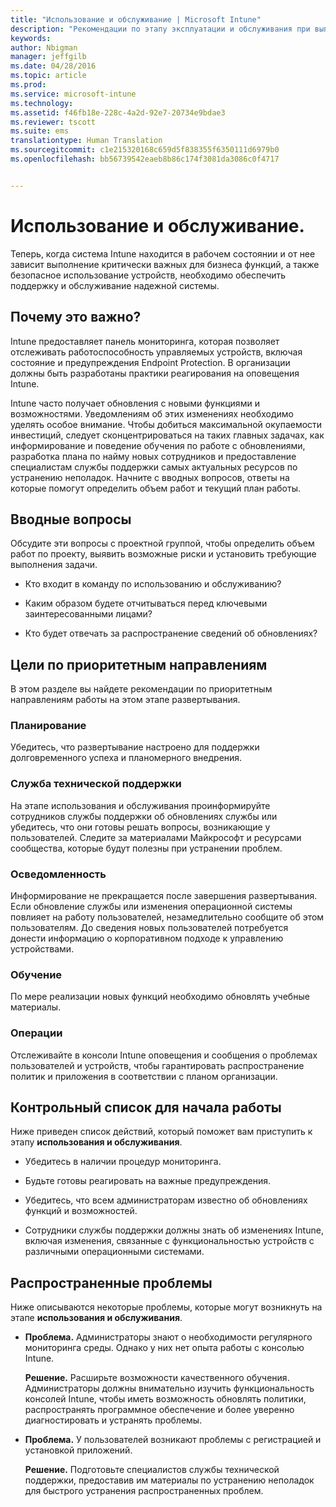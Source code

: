 ```yaml
---
title: "Использование и обслуживание | Microsoft Intune"
description: "Рекомендации по этапу эксплуатации и обслуживания при выполнении развертывания Intune."
keywords: 
author: Nbigman
manager: jeffgilb
ms.date: 04/28/2016
ms.topic: article
ms.prod: 
ms.service: microsoft-intune
ms.technology: 
ms.assetid: f46fb18e-228c-4a2d-92e7-20734e9bdae3
ms.reviewer: tscott
ms.suite: ems
translationtype: Human Translation
ms.sourcegitcommit: c1e215320168c659d5f838355f6350111d6979b0
ms.openlocfilehash: bb56739542eaeb8b86c174f3081da3086c0f4717


---
```


# Использование и обслуживание.
Теперь, когда система Intune находится в рабочем состоянии и от нее зависит выполнение критически важных для бизнеса функций, а также безопасное использование устройств, необходимо обеспечить поддержку и обслуживание надежной системы.

## Почему это важно?
Intune предоставляет панель мониторинга, которая позволяет отслеживать работоспособность управляемых устройств, включая состояние и предупреждения Endpoint Protection. В организации должны быть разработаны практики реагирования на оповещения Intune.

Intune часто получает обновления с новыми функциями и возможностями. Уведомлениям об этих изменениях необходимо уделять особое внимание.
Чтобы добиться максимальной окупаемости инвестиций, следует сконцентрироваться на таких главных задачах, как информирование и поведение обучения по работе с обновлениями, разработка плана по найму новых сотрудников и предоставление специалистам службы поддержки самых актуальных ресурсов по устранению неполадок.
Начните с вводных вопросов, ответы на которые помогут определить объем работ и текущий план работы.

## Вводные вопросы
Обсудите эти вопросы с проектной группой, чтобы определить объем работ по проекту, выявить возможные риски и установить требующие выполнения задачи.

-   Кто входит в команду по использованию и обслуживанию?

-   Каким образом будете отчитываться перед ключевыми заинтересованными лицами?

-   Кто будет отвечать за распространение сведений об обновлениях?

## Цели по приоритетным направлениям
В этом разделе вы найдете рекомендации по приоритетным направлениям работы на этом этапе развертывания.

### Планирование
Убедитесь, что развертывание настроено для поддержки долговременного успеха и планомерного внедрения.

### Служба технической поддержки
На этапе использования и обслуживания проинформируйте сотрудников службы поддержки об обновлениях службы или убедитесь, что они готовы решать вопросы, возникающие у пользователей. Следите за материалами Майкрософт и ресурсами сообщества, которые будут полезны при устранении проблем.

### Осведомленность
Информирование не прекращается после завершения развертывания. Если обновление службы или изменения операционной системы повлияет на работу пользователей, незамедлительно сообщите об этом пользователям. До сведения новых пользователей потребуется донести информацию о корпоративном подходе к управлению устройствами.

### Обучение
По мере реализации новых функций необходимо обновлять учебные материалы.

### Операции
Отслеживайте в консоли Intune оповещения и сообщения о проблемах пользователей и устройств, чтобы гарантировать распространение политик и приложения в соответствии с планом организации.

## Контрольный список для начала работы
Ниже приведен список действий, который поможет вам приступить к этапу **использования и обслуживания**.

-   Убедитесь в наличии процедур мониторинга.

-   Будьте готовы реагировать на важные предупреждения.

-   Убедитесь, что всем администраторам известно об обновлениях функций и возможностей.

-   Сотрудники службы поддержки должны знать об изменениях Intune, включая изменения, связанные с функциональностью устройств с различными операционными системами.

## Распространенные проблемы
Ниже описываются некоторые проблемы, которые могут возникнуть на этапе **использования и обслуживания**.

-   **Проблема.** Администраторы знают о необходимости регулярного мониторинга среды. Однако у них нет опыта работы с консолью Intune.

    **Решение.** Расширьте возможности качественного обучения. Администраторы должны внимательно изучить функциональность консолей Intune, чтобы иметь возможность обновлять политики, распространять программное обеспечение и более уверенно диагностировать и устранять проблемы.

-   **Проблема.** У пользователей возникают проблемы с регистрацией и установкой приложений.

    **Решение.** Подготовьте специалистов службы технической поддержки, предоставив им материалы по устранению неполадок для быстрого устранения распространенных проблем.



<!--HONumber=Jul16_HO3-->


